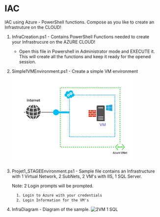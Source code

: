 # IAC
IAC using Azure - PowerShell functions. Compose as you like to create an Infrastruture on the CLOUD!

1. InfraCreation.ps1 - Contains PowerShell Functions needed to create your Infrastrucure on the AZURE CLOUD!
   * Open this file in Powershell in Administrator mode and EXECUTE it. This will create all the functions and keep it ready 
     for the opened session.


2. Simple1VMEnvironment.ps1 - Create a simple VM environment
   ![Simple VM](SimpleVM.png)


3. Projet1_STAGEEnvironment.ps1  - Sample file contains an Infrastructure with 1 Virtual Network, 2 SubNets, 2 VM's with IIS,
   1 SQL Server.

   Note: 2 Login prompts will be prompted.
   
         1. Login to Azure with your credentials
         2. Login Information for the VM's
   
4. InfraDiagram - Diagram of the sample.
   ![ 2VM 1 SQL](images/InfraDiagram.png)



  
<!-- links -->
[0]: ./Infradiagram.png
